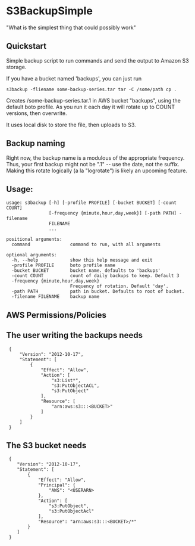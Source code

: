 # S3BackupSimple

"What is the simplest thing that could possibly work"

## Quickstart

Simple backup script to run commands and send the output to Amazon S3
storage.

If you have a bucket named 'backups', you can just run

    s3backup -fliename some-backup-series.tar tar -C /some/path cp .

Creates /some-backup-series.tar.1 in AWS bucket "backups", using the
default boto profile.  As you run it each day it will rotate up to
COUNT versions, then overwrite.

It uses local disk to store the file, then uploads to S3.

## Backup naming

Right now, the backup name is a modulous of the appropriate frequency.
Thus, your first backup might not be ".1" -- use the date, not the
suffix.  Making this rotate logically (a la "logrotate") is likely an
upcoming feature.

## Usage:

    usage: s3backup [-h] [-profile PROFILE] [-bucket BUCKET] [-count COUNT]
                    [-frequency {minute,hour,day,week}] [-path PATH] -filename
                    FILENAME
                    ...
    
    positional arguments:
      command               command to run, with all arguments
    
    optional arguments:
      -h, --help            show this help message and exit
      -profile PROFILE      boto profile name
      -bucket BUCKET        bucket name. defaults to 'backups'
      -count COUNT          count of daily backups to keep. Default 3
      -frequency {minute,hour,day,week}
                            Frequency of rotation. Default 'day'.
      -path PATH            path in bucket. Defaults to root of bucket.
      -filename FILENAME    backup name

## AWS Permissions/Policies

## The user writing the backups needs

     {
         "Version": "2012-10-17",
         "Statement": [
             {
                 "Effect": "Allow",
                 "Action": [
                     "s3:List*",
                     "s3:PutObjectACL",
                     "s3:PutObject"
                 ],
                 "Resource": [
                     "arn:aws:s3:::<BUCKET>"
                 ]
             }
         ]
     }

## The S3 bucket needs

     {
     	"Version": "2012-10-17",
     	"Statement": [
     		{
     			"Effect": "Allow",
     			"Principal": {
     				"AWS": "<USERARN>
     			},
     			"Action": [
     				"s3:PutObject",
     				"s3:PutObjectAcl"
     			],
     			"Resource": "arn:aws:s3:::<BUCKET>/*"
     		}
     	]
     }

